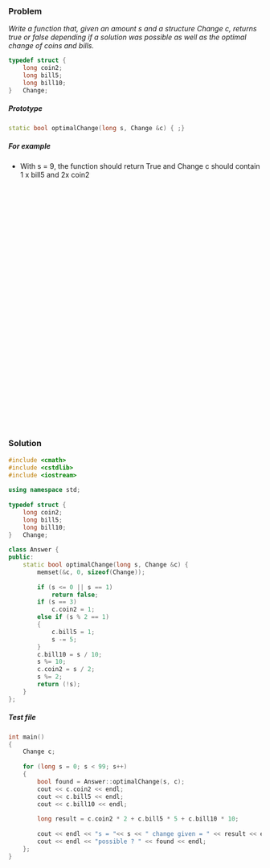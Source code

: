### Problem

*Write a function that, given an amount s and a structure Change c, returns true or false depending if a solution was possible as well as the optimal change of coins and bills.*

```c++
typedef struct {
	long coin2;
	long bill5;
	long bill10;
}	Change;
```

##### Prototype
```c++
static bool optimalChange(long s, Change &c) { ;}
```

##### For example
* With s = 9, the function should return True and Change c should contain 1 x bill5 and 2x coin2


<pre>




























</pre>

​
​
​
### Solution

```c++
#include <cmath>
#include <cstdlib>
#include <iostream>
​
using namespace std;
​
typedef struct {
	long coin2;
	long bill5;
	long bill10;
}	Change;
​
class Answer {
public:
	static bool optimalChange(long s, Change &c) {
		memset(&c, 0, sizeof(Change));
​
		if (s <= 0 || s == 1)
			return false;
		if (s == 3)
			c.coin2 = 1;
		else if (s % 2 == 1)
		{
			c.bill5 = 1;
			s -= 5;
		}
		c.bill10 = s / 10;
		s %= 10;
		c.coin2 = s / 2;
		s %= 2;
		return (!s);
	}
};
```

##### Test file

```c++
int main()
{
	Change c;
​
	for (long s = 0; s < 99; s++)
	{
		bool found = Answer::optimalChange(s, c);
		cout << c.coin2 << endl;
		cout << c.bill5 << endl;
		cout << c.bill10 << endl;
​
		long result = c.coin2 * 2 + c.bill5 * 5 + c.bill10 * 10;
​
		cout << endl << "s = "<< s << " change given = " << result << endl;
		cout << endl << "possible ? " << found << endl;
	};
}
```
